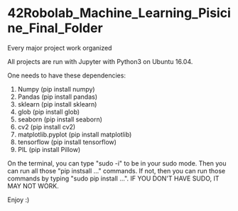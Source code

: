 # 42Robolab_Machine_Learning_Pisicine_Final_Folder
Every major project work organized

All projects are run with Jupyter with Python3 on Ubuntu 16.04.

One needs to have these dependencies:

1. Numpy (pip install numpy)
2. Pandas (pip install pandas)
3. sklearn (pip install sklearn)
4. glob (pip install glob)
5. seaborn (pip install seaborn)
6. cv2 (pip install cv2)
7. matplotlib.pyplot (pip install matplotlib)
8. tensorflow (pip install tensorflow)
9. PIL (pip install Pillow)

On the terminal, you can type "sudo -i" to be in your sudo mode. Then you can run all those "pip instsall ..." commands.
If not, then you can run those commands by typing "sudo pip install ...". IF YOU DON'T HAVE SUDO, IT MAY NOT WORK.

Enjoy :) 
